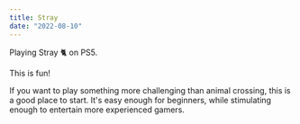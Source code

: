 ```yaml
---
title: Stray
date: "2022-08-10"
---
```


Playing Stray 🐈 on PS5.

This is fun!

If you want to play something more challenging than animal crossing, this is a good place to start. It's easy enough for beginners, while stimulating enough to entertain more experienced gamers. 






